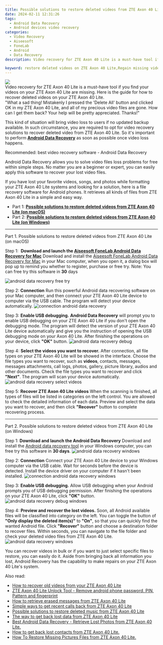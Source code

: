 ```yaml
---
title: Possible solutions to restore deleted videos from ZTE Axon 40 Lite
date: 2024-02-11 12:31:26
tags: 
  - Android Data Recovery
  - Android devices video recovery
categories: 
  - Video Recovery
  - Aiseesoft
  - FoneLab
  - Android
  - Data Recovery
description: Video recovery for ZTE Axon 40 Lite is a must-have tool if you find your videos on your ZTE Axon 40 Lite are missing. Here is the guide for how to recover deleted videos on your ZTE Axon 40 Lite.

keyword: restore deleted videos on ZTE Axon 40 Lite,Regain missing videos on ZTE Axon 40 Lite,broken ZTE Axon 40 Lite videos recovery solution,ZTE Axon 40 Lite videos retrieval,recover lost videos from ZTE Axon 40 Lite,retrieve wiped videos ZTE Axon 40 Lite,how can i find my deleted video ZTE Axon 40 Lite,ZTE Axon 40 Lite delete video recover,how to refind deleted video from ZTE Axon 40 Lite,ZTE Axon 40 Lite retrieve deleted video,get back deleted video from ZTE Axon 40 Lite android,video disappear ZTE Axon 40 Lite
---
```


<img src="https://img0mobiles.techidaily.com/images/best-assets/devices/zte/zte-axon-40-lite/1.jpg" class="atpl-imgstyle"  />

<div class="atpl-content atpl-for-fonelab-android recover-video">

<div class="atpl-post-description-part-1">
Video recovery for ZTE Axon 40 Lite is a must-have tool if you find your videos on your ZTE Axon 40 Lite are missing. Here is the guide for how to recover deleted videos on your ZTE Axon 40 Lite.

</div>

<div class="atpl-post-description-part-2">
<div class="tpl-content-sub-paragraph-question">
  "What a sad thing! Mistakenly I pressed the 'Delete All' button and clicked OK in my ZTE Axon 40 Lite, and all of my precious video files are gone. How can I get them back? Your help will be pretty appreciated. Thanks!"
</div>
<div class="tpl-content-sub-paragraph-content">
  <p>
    This kind of situation will bring video loss to users if no updated backup available. In such circumstance, you are required to opt for video recovery solutions to recover deleted video from ZTE Axon 40 Lite. So it's important to perform <a href="https://tools.techidaily.com/aiseesoft-android-data-recovery/" target="_blank" rel="noopener"><strong>Android Data Recovery</strong></a> as soon as possible once video loss happens.
  </p>
</div>

</div>

<div class="atpl-post-description-part-3">
<div class="tpl-content-sub-paragraph-title">
    Recommended: best video recovery software - Android Data Recovery
</div>
<div class="tpl-content-sub-paragraph-content">
    <p>
        Android Data Recovery allows you to solve video files loss problems for free within simple steps. No matter you are a beginner or expert, you can easily apply this software to recover your lost video files.
    </p>
    <p>
        If you have lost your favorite videos, songs, and photos while formatting your ZTE Axon 40 Lite systems and looking for a solution, here is a file recovery software for Android phones. It retrieves all kinds of files from ZTE Axon 40 Lite in a simple and easy way.
    </p>
</div>
</div>

<ul>
  <li>Part 1: <strong><a href="#p1"> Possible solutions to restore deleted videos from ZTE Axon 40 Lite  (on macOS)</a></strong></li>
  <li>Part 2: <strong><a href="#p2"> Possible solutions to restore deleted videos from ZTE Axon 40 Lite  (on Windows)</a></strong></li>
</ul>

<!-- Part 1 -->
<a id="p1" name="p1" ></a><hr>

<div>
  <span class="atpl-step-part-style">Part 1. Possible solutions to restore deleted videos from ZTE Axon 40 Lite (on macOS)</span>
</div>  

<span class="atpl-stepstyle-a"><span>Step 1: </span></span> <strong>Download and launch the <a href="https://tools.techidaily.com/aiseesoft-android-data-recovery-for-mac/" target="_blank" rel="noopener">Aiseesoft FoneLab Android Data Recovery for Mac</a></strong>
Download and install the <a href="https://tools.techidaily.com/aiseesoft-android-data-recovery-for-mac/" target="_blank" rel="noopener">Aiseesoft FoneLab Android Data Recovery for Mac</a> in your Mac computer, when you open it, a dialog box will pop up to remind you whether to register, purchase or free try.
Note: You can free try this software in <strong>30</strong> days

<img src="https://tools.techidaily.com/images/apps/aiseesoft/android-data-recovery/mac-free-try.png" class="atpl-imgstyle" alt="android data recovery free try" />

<span class="atpl-stepstyle-a"><span>Step 2: </span></span> <strong>Connection</strong>
Run this powerful Android data recovering software on your Mac computer, and then connect your ZTE Axon 40 Lite device to computer via the USB cable. The program will detect your device automatically.
<img src="https://tools.techidaily.com/images/apps/aiseesoft/android-data-recovery/mac-connection-interface.jpg" class="atpl-imgstyle" alt="connection android data recovery" />

<span class="atpl-stepstyle-a"><span>Step 3: </span></span> <strong>Enable USB debugging.</strong>
<strong>Android Data Recovery</strong> will prompt you to enable USB debugging on your ZTE Axon 40 Lite if you don't open the debugging mode. The program will detect the version of your ZTE Axon 40 Lite device automatically and give you the instruction of opening the USB debugging mode on your Axon 40 Lite. After finishing the operations on your device, click <strong>"OK"</strong> button.
<img src="https://tools.techidaily.com/images/apps/aiseesoft/android-data-recovery/mac-android-usb-debug.jpg"  class="atpl-imgstyle" alt="android data recovery debug" />

<span class="atpl-stepstyle-a"><span>Step 4: </span></span> <strong>Select the videos you want to recover.</strong>
After connection, all file types on your ZTE Axon 40 Lite will be showed in the interface. Choose the file types you want to recover, such as <strong>videos</strong>, contacts, messages, messages attachments, call logs, photos, gallery, picture library,  audios and other documents. Check the file types you want to recover and click <b>"Next"</b>. The program will scan your device automatically.
<img src="https://tools.techidaily.com/images/apps/aiseesoft/android-data-recovery/mac-choose-type-videos.jpg" class="atpl-imgstyle" alt="android data recovery select videos" />

<span class="atpl-stepstyle-a"><span>Step 5: </span></span> <strong>Recover ZTE Axon 40 Lite videos</strong>
When the scanning is finished, all types of files will be listed in categories on the left control. You are allowed to check the detailed information of each data. Preview and select the data you want to recover, and then click <b>"Recover"</b> button to complete recovering process.


<a id="p2" name="p2"></a><hr>

<!-- Part 2 -->
<div>
<span class="atpl-step-part-style">Part 2. Possible solutions to restore deleted videos from ZTE Axon 40 Lite (on Windows)</span>
</div>

<span class="atpl-stepstyle-a"><span>Step 1: </span></span> <strong>Download and launch the Android Data Recovery</strong>
Download and install the <a href="https://tools.techidaily.com/aiseesoft-android-data-recovery-for-win/" target="_blank" rel="noopener">Android data recovery tool</a> in your Windows computer, you can free try this software in <b>30 days</b>.
<img src="https://tools.techidaily.com/images/apps/aiseesoft/android-data-recovery/win-start-interface.png"  class="atpl-imgstyle" alt="android data recovery windows" />

<span class="atpl-stepstyle-a"><span>Step 2: </span></span> <strong>Connection</strong>
Connect your ZTE Axon 40 Lite device to your Windows computer via the USB cable. Wait for seconds before the device is detected. Install the device driver on your computer if it hasn't been installed.
<img src="https://tools.techidaily.com/images/apps/aiseesoft/android-data-recovery/win-connection-interface.png" class="atpl-imgstyle" alt="connection android data recovery windows" />

<span class="atpl-stepstyle-a"><span>Step 3: </span></span> <strong>Enable USB debugging.</strong>
Allow USB debugging when your Android prompts you of USB debugging permission. After finishing the operations on your ZTE Axon 40 Lite, click <b>"OK"</b> button.
<img src="https://tools.techidaily.com/images/apps/aiseesoft/android-data-recovery/win-android-usb-debug.png" class="atpl-imgstyle" alt="android data recovery debug windows" />

<span class="atpl-stepstyle-a"><span>Step 4: </span></span> <strong>Preview and recover the lost videos.</strong>
Soon, all Android available files will be classified into category on the left. You can toggle the button of <b>"Only display the deleted item(s)"</b> to <b>"On"</b>, so that you can quickly find the wanted Android file. Click <b>"Recover"</b> button and choose a destination folder to recover files. Within seconds, you can navigate to the file folder and check your deleted video files from ZTE Axon 40 Lite.
<img src="https://tools.techidaily.com/images/apps/aiseesoft/android-data-recovery/win-recover-videos.jpg" class="atpl-imgstyle" alt="android data recovery windows" />

<div class="atpl-post-description-part-4">
<div class="tpl-content-sub-paragraph-normal">
    <p>
        You can recover videos in bulk or if you want to just select specific files to restore, you can easily do it. Aside from bringing back all information you lost, Android Recovery has the capability to make repairs on your ZTE Axon 40 Lite's system.
    </p>
</div>
</div>

<ins class="adsbygoogle"
     style="display:block"
     data-ad-client="ca-pub-7571918770474297"
     data-ad-slot="8358498916"
     data-ad-format="auto"
     data-full-width-responsive="true"></ins>

<span class="atpl-alsoreadstyle">Also read:</span>
<div><ul>
<li><a href="/how-to-recover-old-videos-from-your-zte-axon-40-lite-by-fonelab-android-recover-video/" target="_blank" rel="noopener"><u>How to recover old videos from your ZTE Axon 40 Lite</u></a></li>
<li><a href="/zte-axon-40-lite-unlock-tool-remove-android-phone-password-pin-pattern-and-fingerprint-by-drfone-android-unlock-android-unlock/" target="_blank" rel="noopener"><u>ZTE Axon 40 Lite Unlock Tool - Remove android phone password, PIN, Pattern and fingerprint</u></a></li>
<li><a href="/how-to-retrieve-erased-messages-from-zte-axon-40-lite-by-fonelab-android-recover-messages/" target="_blank" rel="noopener"><u>How to retrieve erased messages from ZTE Axon 40 Lite</u></a></li>
<li><a href="/simple-ways-to-get-recent-calls-back-from-zte-axon-40-lite-by-fonelab-android-recover-call-logs/" target="_blank" rel="noopener"><u>Simple ways to get recent calls back from ZTE Axon 40 Lite</u></a></li>
<li><a href="/possible-solutions-to-restore-deleted-music-from-zte-axon-40-lite-by-fonelab-android-recover-music/" target="_blank" rel="noopener"><u>Possible solutions to restore deleted music from ZTE Axon 40 Lite</u></a></li>
<li><a href="/the-way-to-get-back-lost-data-from-zte-axon-40-lite-by-fonelab-android-recover-data/" target="_blank" rel="noopener"><u>The way to get back lost data from ZTE Axon 40 Lite</u></a></li>
<li><a href="/best-android-data-recovery-retrieve-lost-photos-from-zte-axon-40-lite-by-fonelab-android-recover-photos/" target="_blank" rel="noopener"><u>Best Android Data Recovery - Retrieve Lost Photos from ZTE Axon 40 Lite.</u></a></li>
<li><a href="/how-to-get-back-lost-contacts-from-zte-axon-40-lite-by-fonelab-android-recover-contacts/" target="_blank" rel="noopener"><u>How to get back lost contacts from ZTE Axon 40 Lite.</u></a></li>
<li><a href="/how-to-restore-missing-pictures-files-from-zte-axon-40-lite-by-fonelab-android-recover-pictures/" target="_blank" rel="noopener"><u>How To  Restore Missing Pictures Files from ZTE Axon 40 Lite.</u></a></li>
</ul></div>

</div>
